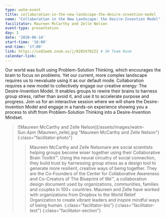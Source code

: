 ```yaml
---
type: watm-event
title: collaboration-in-the-new-landscape-the-desire-invention-model
name: "Collaboration in the New Landscape: the Desire-Invention Model"
facilitator: Maureen McCarthy and Zelle Nelson
event-type: presentation
day: 3
date: '2020-06-14'
start-time: '16:00'
end-time: '17:00'
link: https://us02web.zoom.us/j/8285470222 # SH Team Room
calendar-link:
---
```


Our world was built using Problem-Solution Thinking, which encourages the brain to focus on problems. Yet our current, more complex landscape requires us to reevaluate using it as our default mode. Collaboration requires a new model to collectively engage our creative energy: The Desire-Invention Model. It enables groups to rewire their brains to harness group stress, rather than avoid it, and use it to accelerate purpose and progress. Join us for an interactive session where we will share the Desire-Invention Model and engage in a hands-on experience showing you a process to shift from Problem-Solution Thinking into a Desire-Invention Mindset.

> ![Maureen McCarthy and Zelle Nelson](/assets/images/watm-Sun.4pm (Maureen_zelle).jpg "Maureen McCarthy and Zelle Nelson")
> {:class="facilitator-photo"}
>
> > Maureen McCarthy and Zelle Nelsonare are social scientists helping groups become wiser together using their Collaborative Brain Toolkit™. Using the neural circuitry of social connection, they build trust by harnessing group stress as a design tool to generate more resilient, creative ways of being together. They are the Co-Founders of the Center for Collaborative Awareness and Co-Creators of The Blueprint of We™, a collaboration design document used by organizations, communities, families and couples in 100+ countries. Maureen and Zelle have worked with organizations from Dropbox to the World Relief Organization to create vibrant leaders and inspire mindful ways of being human.
> > {:class="facilitator-bio"}
> {:class="facilitator-text"}
{:class="facilitator-section"}
